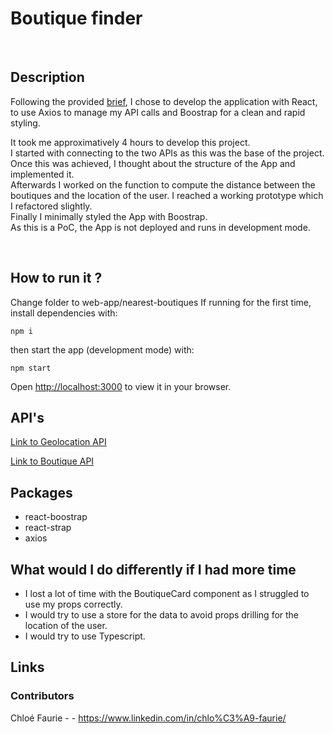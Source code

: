 # Boutique finder

<br>

## Description

Following the provided [brief](https://github.com/Trouva/product-technical-tests/blob/master/challenges/Engineer.front_end.lvl1.md), I chose to develop the application with React, to use Axios to manage my API calls and Boostrap for a clean and rapid styling.

It took me approximatively 4 hours to develop this project. <br>
I started with connecting to the two APIs as this was the base of the project. <br>
Once this was achieved, I thought about the structure of the App and implemented it. <br>Afterwards I worked on the function to compute the distance between the boutiques and the location of the user. I reached a working prototype which I refactored slightly.<br>
Finally I minimally styled the App with Boostrap. <br>
As this is a PoC, the App is not deployed and runs in development mode.
<br>

<br>

## How to run it ?

Change folder to web-app/nearest-boutiques
If running for the first time, install dependencies with:

`npm i`

then start the app (development mode) with:

`npm start`

Open [http://localhost:3000](http://localhost:3000) to view it in your browser.

## API's

[Link to Geolocation API](https://developer.mozilla.org/en-US/docs/Web/API/Geolocation)
<br>

[Link to Boutique API](https://4149o8lffa.execute-api.eu-west-1.amazonaws.com/challenge/boutiques)
<br>

## Packages

- react-boostrap
- react-strap
- axios
  <br>

## What would I do differently if I had more time

- I lost a lot of time with the BoutiqueCard component as I struggled to use my props correctly.
- I would try to use a store for the data to avoid props drilling for the location of the user.
- I would try to use Typescript.

## Links

### Contributors

Chloé Faurie - <chloe4E> - <https://www.linkedin.com/in/chlo%C3%A9-faurie/>
